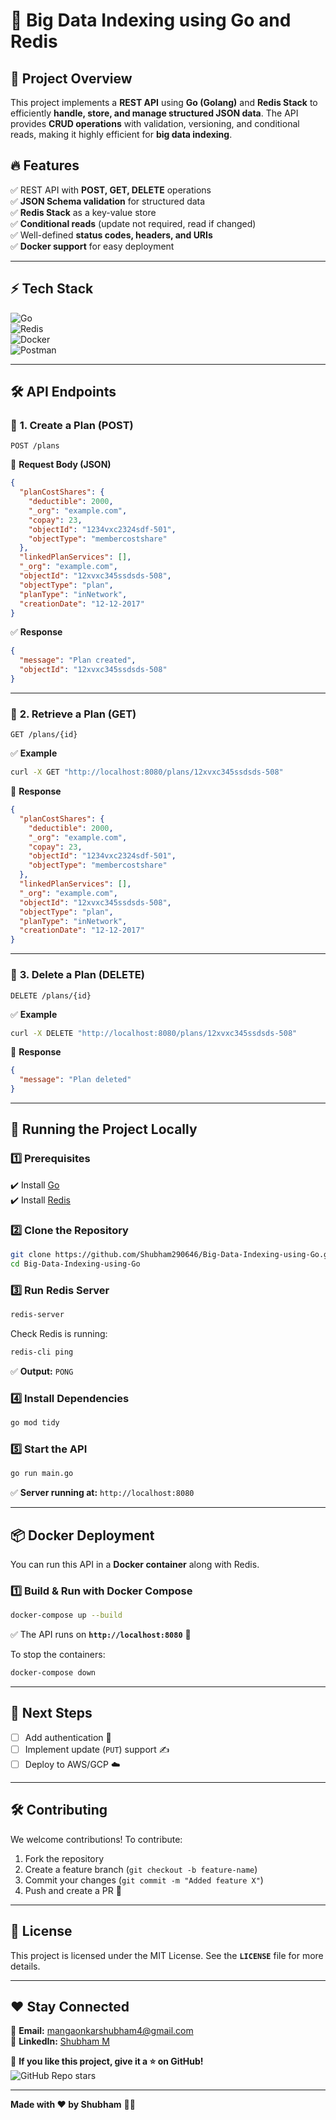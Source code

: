 # 🚀 Big Data Indexing using Go and Redis


## 📌 Project Overview  
This project implements a **REST API** using **Go (Golang)** and **Redis Stack** to efficiently **handle, store, and manage structured JSON data**. The API provides **CRUD operations** with validation, versioning, and conditional reads, making it highly efficient for **big data indexing**.

## 🔥 Features  
✅ REST API with **POST, GET, DELETE** operations  
✅ **JSON Schema validation** for structured data  
✅ **Redis Stack** as a key-value store  
✅ **Conditional reads** (update not required, read if changed)  
✅ Well-defined **status codes, headers, and URIs**  
✅ **Docker support** for easy deployment  

---

## ⚡ Tech Stack  
![Go](https://img.shields.io/badge/Go-00ADD8?style=for-the-badge&logo=go&logoColor=white)  
![Redis](https://img.shields.io/badge/Redis-DC382D?style=for-the-badge&logo=redis&logoColor=white)  
![Docker](https://img.shields.io/badge/Docker-2496ED?style=for-the-badge&logo=docker&logoColor=white)  
![Postman](https://img.shields.io/badge/Postman-FF6C37?style=for-the-badge&logo=postman&logoColor=white)  

---

## 🛠️ API Endpoints  

### 🔹 **1. Create a Plan (POST)**
```
POST /plans
```
📌 **Request Body (JSON)**  
```json
{
  "planCostShares": {
    "deductible": 2000,
    "_org": "example.com",
    "copay": 23,
    "objectId": "1234vxc2324sdf-501",
    "objectType": "membercostshare"
  },
  "linkedPlanServices": [],
  "_org": "example.com",
  "objectId": "12xvxc345ssdsds-508",
  "objectType": "plan",
  "planType": "inNetwork",
  "creationDate": "12-12-2017"
}
```
✅ **Response**
```json
{
  "message": "Plan created",
  "objectId": "12xvxc345ssdsds-508"
}
```

---

### 🔹 **2. Retrieve a Plan (GET)**
```
GET /plans/{id}
```
✅ **Example**
```bash
curl -X GET "http://localhost:8080/plans/12xvxc345ssdsds-508"
```
📌 **Response**
```json
{
  "planCostShares": {
    "deductible": 2000,
    "_org": "example.com",
    "copay": 23,
    "objectId": "1234vxc2324sdf-501",
    "objectType": "membercostshare"
  },
  "linkedPlanServices": [],
  "_org": "example.com",
  "objectId": "12xvxc345ssdsds-508",
  "objectType": "plan",
  "planType": "inNetwork",
  "creationDate": "12-12-2017"
}
```

---

### 🔹 **3. Delete a Plan (DELETE)**
```
DELETE /plans/{id}
```
✅ **Example**
```bash
curl -X DELETE "http://localhost:8080/plans/12xvxc345ssdsds-508"
```
📌 **Response**
```json
{
  "message": "Plan deleted"
}
```

---

## 🔄 Running the Project Locally  

### **1️⃣ Prerequisites**
✔️ Install [Go](https://go.dev/doc/install)  
✔️ Install [Redis](https://redis.io/docs/getting-started/installation/)  

### **2️⃣ Clone the Repository**
```bash
git clone https://github.com/Shubham290646/Big-Data-Indexing-using-Go.git
cd Big-Data-Indexing-using-Go
```

### **3️⃣ Run Redis Server**
```bash
redis-server
```
Check Redis is running:
```bash
redis-cli ping
```
✅ **Output:** `PONG`

### **4️⃣ Install Dependencies**
```bash
go mod tidy
```

### **5️⃣ Start the API**
```bash
go run main.go
```
✅ **Server running at:** `http://localhost:8080`

---

## 📦 Docker Deployment  
You can run this API in a **Docker container** along with Redis.

### **1️⃣ Build & Run with Docker Compose**
```bash
docker-compose up --build
```
✅ The API runs on **`http://localhost:8080`** 🚀

To stop the containers:
```bash
docker-compose down
```

---

## 🎯 Next Steps
- [ ] Add authentication 🔐  
- [ ] Implement update (`PUT`) support ✍️  
- [ ] Deploy to AWS/GCP ☁️  

---

## 🛠️ Contributing  
We welcome contributions! To contribute:  
1. Fork the repository  
2. Create a feature branch (`git checkout -b feature-name`)  
3. Commit your changes (`git commit -m "Added feature X"`)  
4. Push and create a PR 🚀  

---

## 📜 License  
This project is licensed under the MIT License. See the **`LICENSE`** file for more details.  

---

## ❤️ Stay Connected  
📧 **Email:** mangaonkarshubham4@gmail.com  
📢 **LinkedIn:** [Shubham M]([https://linkedin.com/in/shubham-mangaonkar](https://www.linkedin.com/in/shubham2906/))  

🌟 **If you like this project, give it a ⭐ on GitHub!**  
![GitHub Repo stars](https://img.shields.io/github/stars/Shubham290646/Big-Data-Indexing-using-Go?style=social)  

---
**Made with ❤️ by Shubham** 🚀🔥

